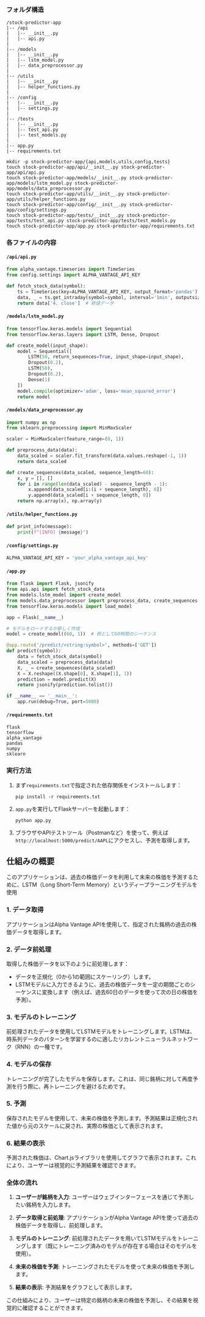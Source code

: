 ### フォルダ構造
```
/stock-predictor-app
|-- /api
|   |-- __init__.py
|   |-- api.py
|
|-- /models
|   |-- __init__.py
|   |-- lstm_model.py
|   |-- data_preprocessor.py
|
|-- /utils
|   |-- __init__.py
|   |-- helper_functions.py
|
|-- /config
|   |-- __init__.py
|   |-- settings.py
|
|-- /tests
|   |-- __init__.py
|   |-- test_api.py
|   |-- test_models.py
|
|-- app.py
|-- requirements.txt
```
```
mkdir -p stock-predictor-app/{api,models,utils,config,tests}
touch stock-predictor-app/api/__init__.py stock-predictor-app/api/api.py
touch stock-predictor-app/models/__init__.py stock-predictor-app/models/lstm_model.py stock-predictor-app/models/data_preprocessor.py
touch stock-predictor-app/utils/__init__.py stock-predictor-app/utils/helper_functions.py
touch stock-predictor-app/config/__init__.py stock-predictor-app/config/settings.py
touch stock-predictor-app/tests/__init__.py stock-predictor-app/tests/test_api.py stock-predictor-app/tests/test_models.py
touch stock-predictor-app/app.py stock-predictor-app/requirements.txt
```

### 各ファイルの内容

#### `/api/api.py`
```python
from alpha_vantage.timeseries import TimeSeries
from config.settings import ALPHA_VANTAGE_API_KEY

def fetch_stock_data(symbol):
    ts = TimeSeries(key=ALPHA_VANTAGE_API_KEY, output_format='pandas')
    data, _ = ts.get_intraday(symbol=symbol, interval='1min', outputsize='full')
    return data['4. close']  # 終値データ
```

#### `/models/lstm_model.py`
```python
from tensorflow.keras.models import Sequential
from tensorflow.keras.layers import LSTM, Dense, Dropout

def create_model(input_shape):
    model = Sequential([
        LSTM(50, return_sequences=True, input_shape=input_shape),
        Dropout(0.2),
        LSTM(50),
        Dropout(0.2),
        Dense(1)
    ])
    model.compile(optimizer='adam', loss='mean_squared_error')
    return model
```

#### `/models/data_preprocessor.py`
```python
import numpy as np
from sklearn.preprocessing import MinMaxScaler

scaler = MinMaxScaler(feature_range=(0, 1))

def preprocess_data(data):
    data_scaled = scaler.fit_transform(data.values.reshape(-1, 1))
    return data_scaled

def create_sequences(data_scaled, sequence_length=60):
    x, y = [], []
    for i in range(len(data_scaled) - sequence_length - 1):
        x.append(data_scaled[i:(i + sequence_length), 0])
        y.append(data_scaled[i + sequence_length, 0])
    return np.array(x), np.array(y)
```

#### `/utils/helper_functions.py`
```python
def print_info(message):
    print(f"[INFO] {message}")
```

#### `/config/settings.py`
```python
ALPHA_VANTAGE_API_KEY = 'your_alpha_vantage_api_key'
```

#### `/app.py`
```python
from flask import Flask, jsonify
from api.api import fetch_stock_data
from models.lstm_model import create_model
from models.data_preprocessor import preprocess_data, create_sequences
from tensorflow.keras.models import load_model

app = Flask(__name__)

# モデルをロードするか新しく作成
model = create_model((60, 1))  # 例として60時間のシーケンス

@app.route('/predict/<string:symbol>', methods=['GET'])
def predict(symbol):
    data = fetch_stock_data(symbol)
    data_scaled = preprocess_data(data)
    X, _ = create_sequences(data_scaled)
    X = X.reshape((X.shape[0], X.shape[1], 1))
    prediction = model.predict(X)
    return jsonify(prediction.tolist())

if __name__ == '__main__':
    app.run(debug=True, port=5000)
```

#### `/requirements.txt`
```
flask
tensorflow
alpha_vantage
pandas
numpy
sklearn
```

### 実行方法
1. まず`requirements.txt`で指定された依存関係をインストールします：
   ```
   pip install -r requirements.txt
   ```
2. `app.py`を実行してFlaskサーバーを起動します：
   ```
   python app.py
   ```
3. ブラウザやAPIテストツール（Postmanなど）を使って、例えば`http://localhost:5000/predict/AAPL`にアクセスし、予測を取得します。

## 仕組みの概要

このアプリケーションは、過去の株価データを利用して未来の株価を予測するために、LSTM（Long Short-Term Memory）というディープラーニングモデルを使用

### 1. データ取得

アプリケーションはAlpha Vantage APIを使用して、指定された銘柄の過去の株価データを取得します。

### 2. データ前処理

取得した株価データを以下のように前処理します：
- データを正規化（0から1の範囲にスケーリング）します。
- LSTMモデルに入力できるように、過去の株価データを一定の期間ごとのシーケンスに変換します（例えば、過去60日のデータを使って次の日の株価を予測）。

### 3. モデルのトレーニング

前処理されたデータを使用してLSTMモデルをトレーニングします。LSTMは、時系列データのパターンを学習するのに適したリカレントニューラルネットワーク（RNN）の一種です。

### 4. モデルの保存

トレーニングが完了したモデルを保存します。これは、同じ銘柄に対して再度予測を行う際に、再トレーニングを避けるためです。

### 5. 予測

保存されたモデルを使用して、未来の株価を予測します。予測結果は正規化された値から元のスケールに戻され、実際の株価として表示されます。

### 6. 結果の表示

予測された株価は、Chart.jsライブラリを使用してグラフで表示されます。これにより、ユーザーは視覚的に予測結果を確認できます。

### 全体の流れ

1. **ユーザーが銘柄を入力**:
   ユーザーはウェブインターフェースを通じて予測したい銘柄を入力します。

2. **データ取得と前処理**:
   アプリケーションがAlpha Vantage APIを使って過去の株価データを取得し、前処理します。

3. **モデルのトレーニング**:
   前処理されたデータを用いてLSTMモデルをトレーニングします（既にトレーニング済みのモデルが存在する場合はそのモデルを使用）。

4. **未来の株価を予測**:
   トレーニングされたモデルを使って未来の株価を予測します。

5. **結果の表示**:
   予測結果をグラフとして表示します。

この仕組みにより、ユーザーは特定の銘柄の未来の株価を予測し、その結果を視覚的に確認することができます。
